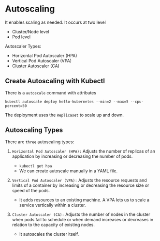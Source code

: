 # Autoscaling
It enables scaling as needed. It occurs at two level
* Cluster/Node level
* Pod level

Autoscaler Types:
* Horizontal Pod Autoscaler (HPA)
* Vertical Pod Autoscaler (VPA)
* Cluster Autoscaler (CA)

## Create Autoscaling with Kubectl
There is a `autoscale` command with attributes

`kubectl autoscale deploy hello-kubernetes --min=2 --max=5 --cpu-percent=50`


The deployment uses the `Replicaset` to scale up and down.

## Autoscaling Types
There are `three` autoscaling types:

1. `Horizontal Pod Autoscaler (HPA):` Adjusts the number of replicas of an application by increasing or decreasing the number of pods.
    * `kubectl get hpa`
    * We can create autoscale manually in a YAML file.

2. `Vertical Pod Autoscaler (VPA):` Adjusts the resource requests and limits of a container by increasing or decreasing the resource size or speed of the pods.
    * It adds resources to an existing machine. A VPA lets us to scale a service vertically within a cluster.

3. `Cluster Autoscaler (CA):` Adjusts the number of nodes in the cluster when pods fail to schedule or when demand increases or decreases in relation to the capacity of existing nodes.
    * It autoscales the cluster itself.


